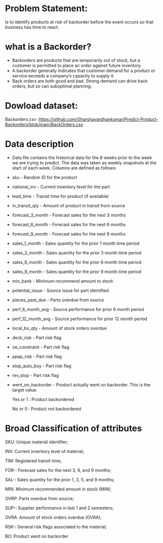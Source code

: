 # Problem Statement:
Is to identify products at risk of backorder before the event occurs so that business has time to react.
# what is a Backorder?
* Backorders are products that are temporarily out of stock, but a customer is permitted to place an order against future inventory.
* A backorder generally indicates that customer demand for a product or service exceeds a company’s capacity to supply it.
* Back orders are both good and bad. Strong demand can drive back orders, but so can suboptimal planning.
# Dowload dataset: 
Backorders.csv :https://github.com/Gharshavardhankumar/Predict-Product-Backorders/blob/main/BackOrders.csv
 # Data description
* Data file contains the historical data for the 8 weeks prior to the week we are trying to predict. The data was taken as weekly snapshots at the start of each week. Columns are defined as follows:
* sku - Random ID for the product

* national_inv - Current inventory level for the part

 * lead_time - Transit time for product (if available)

* in_transit_qty - Amount of product in transit from source

* forecast_3_month - Forecast sales for the next 3 months

* forecast_6_month - Forecast sales for the next 6 months

* forecast_9_month - Forecast sales for the next 9 months

* sales_1_month - Sales quantity for the prior 1 month time period

* sales_3_month - Sales quantity for the prior 3 month time period

* sales_6_month - Sales quantity for the prior 6 month time period

* sales_9_month - Sales quantity for the prior 9 month time period

* min_bank - Minimum recommend amount to stock

* potential_issue - Source issue for part identified

* pieces_past_due - Parts overdue from source

* perf_6_month_avg - Source performance for prior 6 month period

* perf_12_month_avg - Source performance for prior 12 month period

* local_bo_qty - Amount of stock orders overdue

* deck_risk - Part risk flag

* oe_constraint - Part risk flag

* ppap_risk - Part risk flag

* stop_auto_buy - Part risk flag

* rev_stop - Part risk flag

* went_on_backorder - Product actually went on backorder. This is the target value.

     Yes or 1 : Product backordered

     No or 0  : Product not backordered
# Broad Classification of attributes
SKU: Unique material identifier;

INV: Current inventory level of material;

TIM: Registered transit time;

FOR-: Forecast sales for the next 3, 6, and 9 months;

SAL-: Sales quantity for the prior 1, 3, 5, and 9 months;

MIN: Minimum recommended amount in stock (MIN);

OVRP: Parts overdue from source;

SUP-: Supplier performance in last 1 and 2 semesters;

OVRA: Amount of stock orders overdue (OVRA);

RSK-: General risk flags associated to the material;

BO: Product went on backorder   


